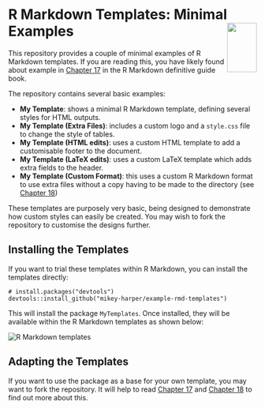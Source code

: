 R Markdown Templates: Minimal Examples <img src="https://bookdown.org/yihui/rmarkdown/images/cover.png" align="right" width=60 height= 100/>
======================================================

This repository provides a couple of minimal examples of R Markdown templates. If you are reading this, you have likely found about example in [Chapter 17](https://bookdown.org/yihui/rmarkdown/document-templates.html#) in the R Markdown definitive guide book.

The repository contains several basic examples:

- **My Template**: shows a minimal R Markdown template, defining several styles for HTML outputs.
- **My Template (Extra Files)**: includes a custom logo and a `style.css` file to change the style of tables.
- **My Template (HTML edits)**: uses a custom HTML template to add a customisable footer to the document.
- **My Template (LaTeX edits)**: uses a custom LaTeX template which adds extra fields to the header.
- **My Template (Custom Format)**: this uses a custom R Markdown format to use extra files without a copy having to be made to the directory (see [Chapter 18](https://bookdown.org/yihui/rmarkdown/new-formats.html))

These templates are purposely very basic, being designed to demonstrate how custom styles can easily be created. You may wish to fork the repository to customise the designs further.

## Installing the Templates

If you want to trial these templates within R Markdown, you can install the templates directly:

```
# install.packages("devtools")
devtools::install_github("mikey-harper/example-rmd-templates")
```

This will install the package `MyTemplates`. Once installed, they will be available within the R Markdown templates as shown below:

![R Markdown templates](https://i.imgur.com/Cnlbhsm.png)

## Adapting the Templates

If you want to use the package as a base for your own template, you may want to fork the repository. It will help to read [Chapter 17](https://bookdown.org/yihui/rmarkdown/document-templates.html#) and [Chapter 18](https://bookdown.org/yihui/rmarkdown/new-formats.html) to find out more about this.